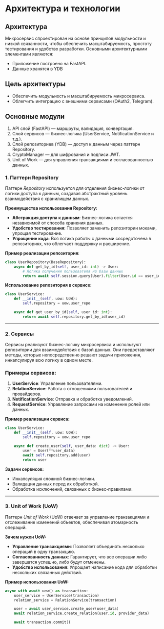 # **Архитектура и технологии**

## **Архитектура**

Микросервис спроектирован на основе принципов модульности и низкой связанности, чтобы обеспечить масштабируемость, простоту тестирования и удобство разработки. Основными архитектурными элементами являются:

- Приложение построено на FastAPI.
- Данные хранятся в YDB

## Цель архитектуры
- Обеспечить модульность и масштабируемость микросервиса.
- Облегчить интеграцию с внешними сервисами (OAuth2, Telegram).

## Основные модули
1. API слой (FastAPI) — маршруты, валидация, конвертация.
2. Слой сервисов — бизнес-логика (UserService, NotificationService и т.д.).
3. Слой репозиториев (YDB) — доступ к данным через паттерн Repository.
4. CryptoManager — для шифрования и подписи JWT.
5. Unit of Work — для управления транзакциями и согласованностью данных.

### **1. Паттерн Repository**

Паттерн *Repository* используется для отделения бизнес-логики от логики доступа к данным, создавая абстрактный уровень взаимодействия с хранилищем данных.

**Преимущества использования Repository:**

- **Абстракция доступа к данным**: Бизнес-логика остается независимой от способа хранения данных.
- **Удобство тестирования**: Позволяет заменить репозитории моками, упрощая тестирование.
- **Упрощение кода**: Вся логика работы с данными сосредоточена в репозиториях, что облегчает поддержку и расширение.

**Пример реализации репозитория:**

```python
class UserRepository(BaseRepository):
    async def get_by_id(self, user_id: int) -> User:
        # Логика получения пользователя из базы данных
        return await self.session.query(User).filter(User.id == user_id).first()

```

**Использование репозитория в сервисе:**

```python
class UserService:
    def __init__(self, uow: UoW):
        self.repository = uow.user_repo

    async def get_user_by_id(self, user_id: int):
        return await self.repository.get_by_id(user_id)

```

---

### **2. Сервисы**

Сервисы реализуют бизнес-логику микросервиса и используют репозитории для взаимодействия с базой данных. Они предоставляют методы, которые непосредственно решают задачи приложения, инкапсулируя всю логику в одном месте.

### **Примеры сервисов**:

1. **UserService**: Управление пользователями.
2. **RelationService**: Работа с отношениями пользователей и провайдеров.
3. **NotificationService**: Отправка и обработка уведомлений.
4. **RequestService**: Управление запросами на изменение ролей или данных.

**Пример реализации сервиса:**

```python
class UserService:
    def __init__(self, uow: UoW):
        self.repository = uow.user_repo

    async def create_user(self, user_data: dict) -> User:
        user = User(**user_data)
        await self.repository.add(user)
        return user

```

**Задачи сервисов:**

- Инкапсуляция сложной бизнес-логики.
- Валидация данных перед их обработкой.
- Обработка исключений, связанных с бизнес-правилами.

---

### **3. Unit of Work (UoW)**

Паттерн *Unit of Work* (UoW) отвечает за управление транзакциями и отслеживание изменений объектов, обеспечивая атомарность операций.

**Зачем нужен UoW:**

- **Управление транзакциями**: Позволяет объединять несколько операций в одну транзакцию.
- **Согласованность данных**: Гарантирует, что все операции либо завершатся успешно, либо будут отменены.
- **Удобство использования**: Упрощает написание кода для обработки нескольких связанных действий.

**Пример использования UoW:**

```python
async with await uow() as transaction:
    user_service = UserService(transaction)
    relation_service = RelationService(transaction)

    user = await user_service.create_user(user_data)
    await relation_service.create_relation(user.id, provider_data)

    await transaction.commit()

```
